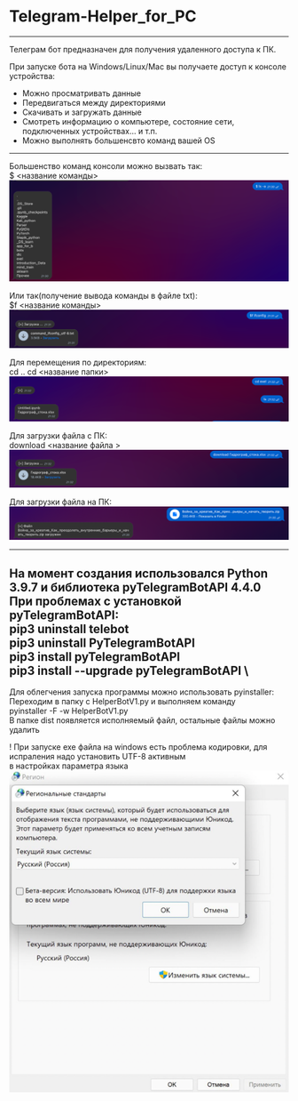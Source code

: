 # Telegram-Helper_for_PC

---------------------
Телеграм бот предназначен для получения удаленного доступа к ПК.

При запуске бота на Windows/Linux/Mac вы получаете доступ к консоле устройства:
- Можно просматривать данные
- Передвигаться между директориями 
- Скачивать и загружать данные 
- Смотреть информацию о компьютере, состояние сети, подключенных устройствах... и т.п.
- Можно выполнять большенсвто команд вашей OS
---------------------
Большенство команд консоли можно вызвать так: \
$ <название команды> 
![](img/img.png)

Или так(получение вывода команды в файле txt): \
$f <название команды> 
![](img/img_1.png)

Для перемещения по директориям: \
cd ..
cd <название папки>
![](img/img_2.png)

Для загрузки файла с ПК: \
download <название файла >
![](img/img_3.png)

Для загрузки файла на ПК: \
![](img/img_4.png)

---------------------
На момент создания использовался Python 3.9.7 и библиотека pyTelegramBotAPI 4.4.0 \
При проблемах с установкой pyTelegramBotAPI: \
pip3 uninstall telebot \
pip3 uninstall PyTelegramBotAPI \
pip3 install pyTelegramBotAPI \
pip3 install --upgrade pyTelegramBotAPI \
---------------------
Для облегчения запуска программы можно использовать pyinstaller: \
Переходим в папку с HelperBotV1.py и выполняем команду \
pyinstaller -F -w HelperBotV1.py \
В папке dist появляется исполняемый файл, остальные файлы можно удалить

! При запуске exe файла на windows есть проблема кодировки, для испраления надо установить UTF-8 активным \
в настройках параметра языка \
![](img/img_5.png)

